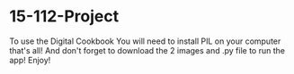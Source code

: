 # 15-112-Project
To use the Digital Cookbook You will need to install PIL on your computer that's all!
And don't forget to download the 2 images and .py file to run the app!
Enjoy!
